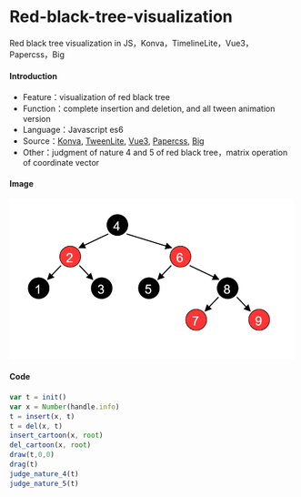 # Red-black-tree-visualization
Red black tree visualization in JS，Konva，TimelineLite，Vue3，Papercss，Big

#### Introduction
- Feature：visualization of red black tree
- Function：complete insertion and deletion, and all tween animation version
- Language：Javascript es6
- Source：[Konva](https://github.com/konvajs/konva), [TweenLite](https://greensock.com/tweenlite/), [Vue3](https://github.com/vuejs/vue-next), [Papercss](https://github.com/papercss/papercss), [Big](https://github.com/MikeMcl/big.js)
- Other：judgment of nature 4 and 5 of red black tree，matrix operation of coordinate vector

#### Image
<p><img src="https://github.com/akinokoika/Red-black-tree-visualization/blob/main/image/Save_as.png" width="500px"></img></p>

#### Code
```js
var t = init()
var x = Number(handle.info)
t = insert(x, t)
t = del(x, t)
insert_cartoon(x, root)
del_cartoon(x, root)
draw(t,0,0)
drag(t)
judge_nature_4(t)
judge_nature_5(t)
```
